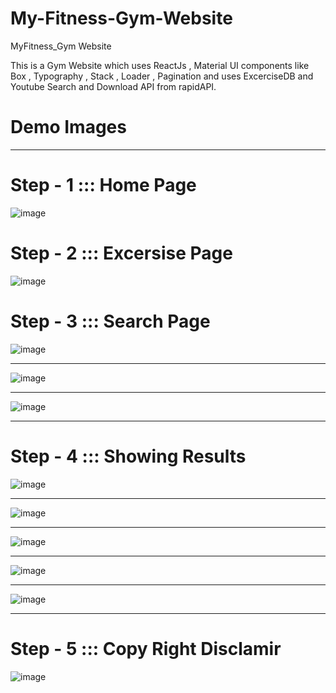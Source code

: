# My-Fitness-Gym-Website
MyFitness_Gym Website

This is a Gym Website which uses ReactJs , Material UI components like Box , Typography , Stack , Loader , Pagination and uses ExcerciseDB and Youtube Search and Download API from rapidAPI.
# Demo Images
_____________________________________________________________________________________________________________________________________________________________________________________________________________________________________________________________________________________________________________________________________________

# Step - 1 ::: Home Page
![image](https://github.com/MogiliManikanta/My-Fitness-Gym-Website/assets/128548921/01a17232-de85-4478-a5ee-6450aa673aae)

# Step - 2 ::: Excersise Page
![image](https://github.com/MogiliManikanta/My-Fitness-Gym-Website/assets/128548921/6f759f39-fdad-4f2c-bcf8-fff7c06803e3)

# Step - 3 ::: Search Page 

![image](https://github.com/MogiliManikanta/My-Fitness-Gym-Website/assets/128548921/8103fc1f-7202-470c-b698-e6d161524bba)

____________________________________________________________________________________________________________________________________________________________________________________________________________________________________________________________________________________________________________________________________________

![image](https://github.com/MogiliManikanta/My-Fitness-Gym-Website/assets/128548921/79cb2a4e-6016-4a62-9882-a88a76b2780b)

____________________________________________________________________________________________________________________________________________________________________________________________________________________________________________________________________________________________________________________________________________
![image](https://github.com/MogiliManikanta/My-Fitness-Gym-Website/assets/128548921/c55c3110-6374-4bae-89d6-616bec1fa343)

________________________________________________________________________________________________________________________________________________________________________________________________________________________________________________________________________________________________________________________________________

# Step - 4 ::: Showing Results

![image](https://github.com/MogiliManikanta/My-Fitness-Gym-Website/assets/128548921/c3818684-8ab8-4806-94e8-9c48e9ff2cbe)

________________________________________________________________________________________________________________________________________________________________________________________________________________________________________________________________________________________________________________________________________

![image](https://github.com/MogiliManikanta/My-Fitness-Gym-Website/assets/128548921/aa46d0dd-b9e0-49ed-8e68-e6b4a31ce429)


________________________________________________________________________________________________________________________________________________________________________________________________________________________________________________________________________________________________________________________________________

![image](https://github.com/MogiliManikanta/My-Fitness-Gym-Website/assets/128548921/0c9c9695-b5af-4f0c-9fd9-d33b6681f2d1)

________________________________________________________________________________________________________________________________________________________________________________________________________________________________________________________________________________________________________________________________________

![image](https://github.com/MogiliManikanta/My-Fitness-Gym-Website/assets/128548921/ecbd91bc-5022-4714-91f6-9f56a47bb171)

________________________________________________________________________________________________________________________________________________________________________________________________________________________________________________________________________________________________________________________________________
![image](https://github.com/MogiliManikanta/My-Fitness-Gym-Website/assets/128548921/8d97bc6d-8386-4cb5-acf5-2bf212a13828)



________________________________________________________________________________________________________________________________________________________________________________________________________________________________________________________________________________________________________________________________________

# Step - 5 ::: Copy Right Disclamir

![image](https://github.com/MogiliManikanta/My-Fitness-Gym-Website/assets/128548921/7f282071-b5e0-4084-9812-d2b4ecd23509)





